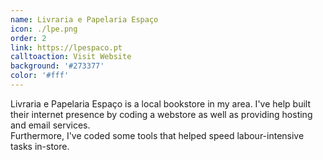 ```yaml
---
name: Livraria e Papelaria Espaço
icon: ./lpe.png
order: 2
link: https://lpespaco.pt
calltoaction: Visit Website
background: '#273377'
color: '#fff'
---
```


Livraria e Papelaria Espaço is a local bookstore in my area.
I've help built their internet presence by coding a webstore as well as providing hosting and email services.  
Furthermore, I've coded some tools that helped speed labour-intensive tasks in-store.
